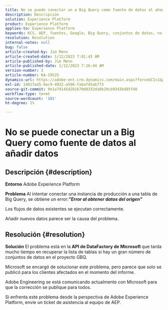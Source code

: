 ```yaml
---
title: No se puede conectar un a Big Query como fuente de datos al añadir datos
description: Descripción
solution: Experience Platform
product: Experience Platform
applies-to: Experience Platform
keywords: KCS, AEP, fuentes, Google, Big Query, conjuntos de datos, no se puede conectar, fuente de datos, adición de datos, Adobe Experience Platform, preguntas frecuentes
resolution: Resolution
internal-notes: null
bug: false
article-created-by: Jim Menn
article-created-date: 1/12/2023 7:01:43 AM
article-published-by: Jim Menn
article-published-date: 1/12/2023 7:16:44 AM
version-number: 3
article-number: KA-19525
dynamics-url: https://adobe-ent.crm.dynamics.com/main.aspx?forceUCI=1&pagetype=entityrecord&etn=knowledgearticle&id=e5fa61f4-4692-ed11-aad1-6045bd0065f9
exl-id: 14017ad5-9ac9-4932-a596-fabaf45ab773
source-git-commit: 9e1a79145d281670d0332da0b20cb9343b485f40
workflow-type: tm+mt
source-wordcount: '181'
ht-degree: 1%

---
```


# No se puede conectar un a Big Query como fuente de datos al añadir datos

## Descripción {#description}


<b>Entorno</b>
Adobe Experience Platform

<b>Problema</b>
Al intentar conectar una instancia de producción a una tabla de Big Query, se obtiene un error:<b>*&quot;</b><b>Error al obtener datos del origen</b><b>&quot;</b>*

Los flujos de datos existentes se ejecutan correctamente.

Añadir nuevos datos parece ser la causa del problema.


## Resolución {#resolution}


<b>Solución</b>
El problema está en la <b>API de DataFactory de Microsoft </b>que tarda mucho tiempo en recuperar la lista de tablas si hay un gran número de conjuntos de datos en el proyecto GBQ.

Microsoft se encargó de solucionar este problema, pero parece que solo se publicó para los clientes afectados en el momento del informe.

Adobe Engineering se está comunicando actualmente con Microsoft para que la corrección se publique para todos.

Si enfrenta este problema desde la perspectiva de Adobe Experience Platform, envíe un ticket de asistencia al equipo de AEP.
